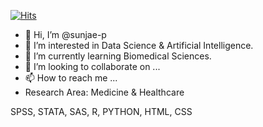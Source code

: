 [![Hits](https://hits.seeyoufarm.com/api/count/incr/badge.svg?url=https%3A%2F%2Fgithub.com%2Fsunjae-p&count_bg=%2379C83D&title_bg=%233E3E3F&icon=&icon_color=%23E7E7E7&title=hits&edge_flat=false)](https://hits.seeyoufarm.com)



- 👋 Hi, I’m @sunjae-p
- 👀 I’m interested in Data Science & Artificial Intelligence.
- 🌱 I’m currently learning Biomedical Sciences.
- 💞️ I’m looking to collaborate on ...
- 📫 How to reach me ...
- Research Area: Medicine & Healthcare

SPSS, STATA, SAS, R, PYTHON, HTML, CSS

<!---
sunjae-p/sunjae-p is a ✨ special ✨ repository because its `README.md` (this file) appears on your GitHub profile.
You can click the Preview link to take a look at your changes.
--->
